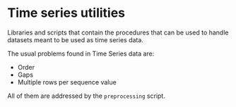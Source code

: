 # Time series utilities

Libraries and scripts that contain the procedures that can be used to handle
datasets meant to be used as time series data.

The usual problems found in Time Series data are:

- Order
- Gaps
- Multiple rows per sequence value

All of them are addressed by the `preprocessing` script.
